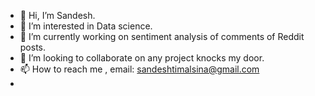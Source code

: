 - 👋 Hi, I’m Sandesh.
- 👀 I’m interested in Data science.
- 🌱 I’m currently working on sentiment analysis of comments of Reddit posts.
- 💞️ I’m looking to collaborate on any project knocks my door.
- 📫 How to reach me , email: sandeshtimalsina@gmail.com
- 

<!---
callingsandesh/callingsandesh is a ✨ special ✨ repository because its `README.md` (this file) appears on your GitHub profile.
You can click the Preview link to take a look at your changes.
--->
